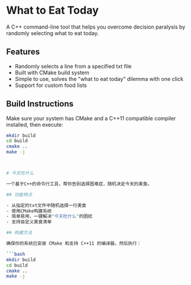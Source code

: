 # What to Eat Today

A C++ command-line tool that helps you overcome decision paralysis by randomly selecting what to eat today.

## Features

- Randomly selects a line from a specified txt file
- Built with CMake build system
- Simple to use, solves the "what to eat today" dilemma with one click
- Support for custom food lists

## Build Instructions

Make sure your system has CMake and a C++11 compatible compiler installed, then execute:

```bash
mkdir build
cd build
cmake ..
make -j



# 今天吃什么

一个基于C++的命令行工具，帮你告别选择困难症，随机决定今天的美食。

## 功能特点

- 从指定的txt文件中随机选择一行美食
- 使用CMake构建系统
- 简单易用，一键解决"今天吃什么"的困扰
- 支持自定义美食清单

## 构建方法

确保你的系统已安装 CMake 和支持 C++11 的编译器，然后执行：

```bash
mkdir build
cd build
cmake ..
make -j
